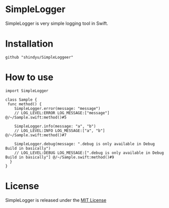 # SimpleLogger
SimpleLogger is very simple logging tool in Swift.

# Installation
```
github "shindyu/SimpleLoggeer"
```

# How to use
```
import SimpleLogger

class Sample {
 func method() {
    SimpleLogger.error(message: "message")
    // LOG_LEVEL:ERROR LOG_MESSAGE:["message"] @/~/Sample.swift:method()#5
    
    SimpleLogger.info(message: "a", "b")
    // LOG_LEVEL:INFO LOG_MESSAGE:["a", "b"] @/~/Sample.swift:method()#7
    
    SimpleLogger.debug(message: ".debug is only available in Debug Build in basically")
    // LOG_LEVEL:DEBUG LOG_MESSAGE:[".debug is only available in Debug Build in basically"] @/~/Sample.swift:method()#9
  }
}
```

# License
SimpleLogger is released under the [MIT License]( https://github.com/shindyu/SimpleLogger/blob/master/LICENSE)
